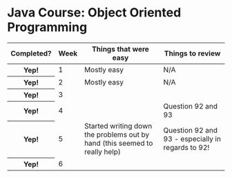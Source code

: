 <head>
  <link rel="stylesheet" href="https://stackpath.bootstrapcdn.com/bootstrap/4.3.1/css/bootstrap.min.css" integrity="sha384-ggOyR0iXCbMQv3Xipma34MD+dH/1fQ784/j6cY/iJTQUOhcWr7x9JvoRxT2MZw1T" crossorigin="anonymous">
  </head>
  
  <body>
  <h1> Java Course: Object Oriented Programming</h1>
  
  <div class="container">
  <div class="row">
    <div class="col-6">
      <table class="table table-dark">
  <thead>
    <tr>
      <th scope="col">Completed?</th>
      <th scope="col">Week</th>
      <th scope="col">Things that were easy</th>
      <th scope="col">Things to review</th>
    </tr>
  </thead>
  <tbody>
    <tr>
      <th scope="row">Yep!</th>
      <td>1</td>
      <td>Mostly easy</td>
      <td>N/A</td>
    </tr>
    <tr>
      <th scope="row">Yep!</th>
      <td>2</td>
      <td>Mostly easy</td>
      <td>N/A</td>
    </tr>
    <tr>
      <th scope="row">Yep!</th>
      <td>3</td>
      <td></td>
      <td></td>
    </tr>
     <tr>
      <th scope="row">Yep!</th>
      <td>4</td>
      <td></td>
      <td>Question 92 and 93</td>
    </tr>
    <tr>
      <th scope="row">Yep!</th>
      <td>5</td>
      <td>Started writing down the problems out by hand (this seemed to really help) </td>
      <td>Question 92 and 93 - especially in regards to 92!</td>
    </tr>
    <tr>
      <th scope="row">Yep!</th>
      <td>6</td>
      <td></td>
      <td></td>
    </tr>
  </tbody>
</table>
    </div> 
  </div>
  </div> 
  </body>
  
